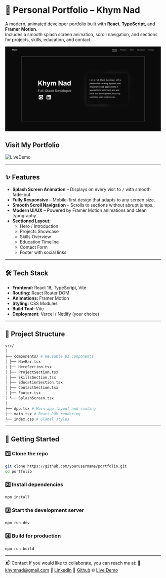 # 🚀 Personal Portfolio – Khym Nad

A modern, animated developer portfolio built with **React**, **TypeScript**, and **Framer Motion**.  
Includes a smooth splash screen animation, scroll navigation, and sections for projects, skills, education, and contact.

![Portfolio Preview](./public/images/projects/portfolio-react.png)

## Visit My Portfolio

![LiveDemo](https://portfolio-react-coral-beta.vercel.app/)

---

## ✨ Features

- **Splash Screen Animation** – Displays on every visit to `/` with smooth fade-out.
- **Fully Responsive** – Mobile-first design that adapts to any screen size.
- **Smooth Scroll Navigation** – Scrolls to sections without abrupt jumps.
- **Modern UI/UX** – Powered by Framer Motion animations and clean typography.
- **Sectioned Layout**:
  - Hero / Introduction
  - Projects Showcase
  - Skills Overview
  - Education Timeline
  - Contact Form
  - Footer with social links

---

## 🛠 Tech Stack

- **Frontend:** React 18, TypeScript, Vite
- **Routing:** React Router DOM
- **Animations:** Framer Motion
- **Styling:** CSS Modules
- **Build Tool:** Vite
- **Deployment:** Vercel / Netlify (your choice)

---

## 📂 Project Structure

```bash
src/
│
├── components/ # Reusable UI components
│ ├── NavBar.tsx
│ ├── HeroSection.tsx
│ ├── ProjectSection.tsx
│ ├── SkillsSection.tsx
│ ├── EducationSection.tsx
│ ├── ContactSection.tsx
│ ├── Footer.tsx
│ └── SplashScreen.tsx
│
├── App.tsx # Main app layout and routing
├── main.tsx # React DOM rendering
└── index.css # Global styles
```
---

## 🚦 Getting Started

### 1️⃣ Clone the repo
```bash
git clone https://github.com/yourusername/portfolio.git
cd portfolio
```

### 2️⃣ Install dependencies
```bash
npm install
```

### 3️⃣ Start the development server
```bash
npm run dev
```

### 4️⃣ Build for production
```bash
npm run build
```

---

📬 Contact
If you would like to collaborate, you can reach me at:
📧 khymnad@gmail.com
💼 [LinkedIn](https://www.linkedin.com/in/khym-nad-76b262235/)
💼  [Github](https://github.com/KhymNad)
🌐 [Live Demo](https://portfolio-react-coral-beta.vercel.app/)

